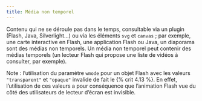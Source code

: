```yaml
---
title: Média non temporel
---
```


Contenu qui ne se déroule pas dans le temps, consultable via un plugin (Flash, Java, Silverlight…) ou via les éléments `svg` et `canvas` ; par exemple, une carte interactive en Flash, une application Flash ou Java, un diaporama sont des médias non temporels. Un média non temporel peut contenir des médias temporels (un lecteur Flash qui propose une liste de vidéos à consulter, par exemple).

Note : l’utilisation du paramètre `wmode` pour un objet Flash avec les valeurs `"transparent"` et `"opaque"` invalide de fait le {% crit 4.13 %}. En effet, l’utilisation de ces valeurs a pour conséquence que l’animation Flash vue du côté des utilisateurs de lecteur d’écran est invisible.
